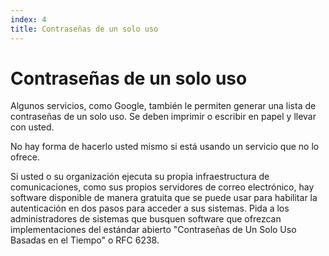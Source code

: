 ```yaml
---
index: 4
title: Contraseñas de un solo uso
---
```

# Contraseñas de un solo uso

Algunos servicios, como Google, también le permiten generar una lista de contraseñas de un solo uso. Se deben imprimir o escribir en papel y llevar con usted. 

No hay forma de hacerlo usted mismo si está usando un servicio que no lo ofrece. 

Si usted o su organización ejecuta su propia infraestructura de comunicaciones, como sus propios servidores de correo electrónico, hay software disponible de manera gratuita que se puede usar para habilitar la autenticación en dos pasos para acceder a sus sistemas. Pida a los administradores de sistemas que busquen software que ofrezcan implementaciones del estándar abierto "Contraseñas de Un Solo Uso Basadas en el Tiempo" o RFC 6238.